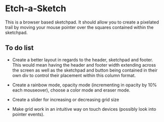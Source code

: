 # Etch-a-Sketch

This is a browser based sketchpad. It should allow you to create a pixelated 
trail by moving your mouse pointer over the squares contained within the 
sketchpad.

## To do list

- Create a better layout in regards to the header, sketchpad and footer. This 
would mean having the header and footer width extending across the screen as
well as the sketchpad and button being contained in their own div to control
their placement within this column format.

- Create a rainbow mode, opacity mode (incrementing in opacity by 10% each 
mouseover), choose a color mode and eraser mode.

- Create a slider for increasing or decreasing grid size

- Make grid work in an intuitive way on touch devices (possibly look into 
pointer events).



